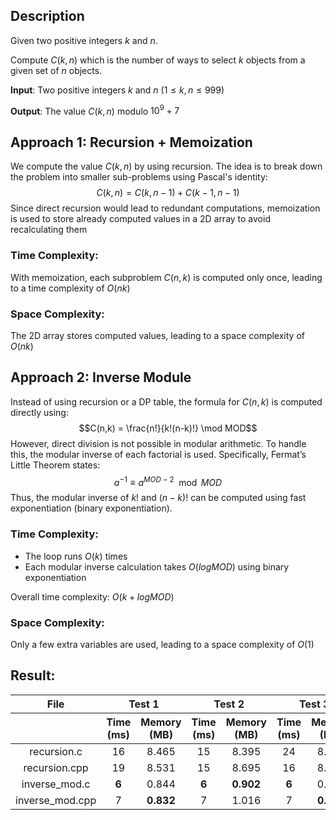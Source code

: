 ## Description
Given two positive integers $k$ and $n$. 

Compute $C(k,n)$ which is the number of ways to select $k$ objects from a given set of $n$ objects.

**Input**: Two positive integers $k$ and $n$ $(1 \leq k,n \leq 999)$

**Output**: The value $C(k,n)$ modulo $10^9+7$

## Approach 1: Recursion + Memoization
We compute the value $C(k,n)$ by using recursion. The idea is to break down the problem into smaller sub-problems using Pascal's identity:
$$C(k,n)=C(k,n−1)+C(k−1,n−1)$$
Since direct recursion would lead to redundant computations, memoization is used to store already computed values in a 2D array to avoid recalculating them

### Time Complexity:
With memoization, each subproblem $C(n,k)$ is computed only once, leading to a time complexity of $O(nk)$
### Space Complexity:
The 2D array stores computed values, leading to a space complexity of $O(nk)$

## Approach 2: Inverse Module
Instead of using recursion or a DP table, the formula for $C(n,k)$ is computed directly using:
$$C(n,k) = \frac{n!}{k!(n-k)!} \mod MOD$$
However, direct division is not possible in modular arithmetic. To handle this, the modular inverse of each factorial is used. Specifically, Fermat’s Little Theorem states:
$$a^{-1} \equiv a^{MOD-2} \mod MOD$$
Thus, the modular inverse of $k!$ and $(n-k)!$ can be computed using fast exponentiation (binary exponentiation).

### Time Complexity:
- The loop runs $O(k)$ times
- Each modular inverse calculation takes $O(log MOD)$ using binary exponentiation

Overall time complexity: $O(k + logMOD)$
### Space Complexity:
Only a few extra variables are used, leading to a space complexity of $O(1)$

## Result:
<table style="text-align: center;">
    <thead>
        <tr>
            <th style="text-align: center;">File</th>
            <th colspan="2" style="text-align: center;">Test 1</th>
            <th colspan="2" style="text-align: center;">Test 2</th>
            <th colspan="2" style="text-align: center;">Test 3</th>
            <th colspan="2" style="text-align: center;">Test 4</th>
            <th colspan="2" style="text-align: center;">Test 5</th>
        </tr>
        <tr>
            <th></th>
            <th style="text-align: center;">Time (ms)</th>
            <th style="text-align: center;">Memory (MB)</th>
            <th style="text-align: center;">Time (ms)</th>
            <th style="text-align: center;">Memory (MB)</th>
            <th style="text-align: center;">Time (ms)</th>
            <th style="text-align: center;">Memory (MB)</th>
            <th style="text-align: center;">Time (ms)</th>
            <th style="text-align: center;">Memory (MB)</th>
            <th style="text-align: center;">Time (ms)</th>
            <th style="text-align: center;">Memory (MB)</th>
        </tr>
    </thead>
    <tbody>
        <tr>
            <td>recursion.c</td>
            <td>16</td>
            <td>8.465</td>
            <td>15</td>
            <td>8.395</td>
            <td>24</td>
            <td>8.371</td>
            <td>16</td>
            <td>8.371</td>
            <td>15</td>
            <td>8.434</td>
        </tr>
        <tr>
            <td>recursion.cpp</td>
            <td>19</td>
            <td>8.531</td>
            <td>15</td>
            <td>8.695</td>
            <td>16</td>
            <td>8.504</td>
            <td>13</td>
            <td>8.422</td>
            <td>19</td>
            <td>8.543</td>
        </tr>
        <tr>
            <td>inverse_mod.c</td>
            <td><strong>6</strong></td>
            <td>0.844</td>
            <td><strong>6</strong></td>
            <td><strong>0.902</strong></td>
            <td><strong>6</strong></td>
            <td>0.879</td>
            <td><strong>6</strong></td>
            <td><strong>0.742</strong></td>
            <td><strong>6</strong></td>
            <td><strong>0.719</strong></td>
        </tr>
        <tr>
            <td>inverse_mod.cpp</td>
            <td>7</td>
            <td><strong>0.832</strong></td>
            <td>7</td>
            <td>1.016</td>
            <td>7</td>
            <td><strong>0.848</strong></td>
            <td><strong>6</strong></td>
            <td>0.852</td>
            <td>7</td>
            <td>0.848</td>
        </tr>
    </tbody>
</table>
